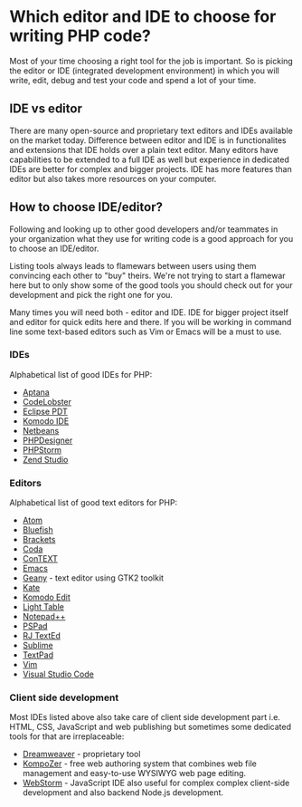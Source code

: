 # Which editor and IDE to choose for writing PHP code?

Most of your time choosing a right tool for the job is important. So is picking the editor or IDE (integrated development environment) in
which you will write, edit, debug and test your code and spend a lot of your time.

## IDE vs editor

There are many open-source and proprietary text editors and IDEs available on the market today. Difference between editor and IDE is in
functionalites and extensions that IDE holds over a plain text editor. Many editors have capabilities to be extended to a full IDE as well but experience in dedicated IDEs are better for complex and bigger projects.
IDE has more features than editor but also takes more resources on your computer.

## How to choose IDE/editor?

Following and looking up to other good developers and/or teammates in your organization what they use for writing code is a good approach for you to choose an IDE/editor.

Listing tools always leads to flamewars between users using them convincing each other to "buy" theirs. We're not trying to start a flamewar here
but to only show some of the good tools you should check out for your development and pick the right one for you.

Many times you will need both - editor and IDE. IDE for bigger project itself and editor for quick edits here and there. If you will be working in command line some text-based editors such as Vim or Emacs will be a must to use.

### IDEs

Alphabetical list of good IDEs for PHP:

- [Aptana](http://www.aptana.com/)
- [CodeLobster](http://www.codelobster.com/)
- [Eclipse PDT](http://www.eclipse.org/pdt/)
- [Komodo IDE](http://www.activestate.com/komodo-ide)
- [Netbeans](https://netbeans.org/)
- [PHPDesigner](http://www.mpsoftware.dk/phpdesigner.php)
- [PHPStorm](http://www.jetbrains.com/phpstorm/)
- [Zend Studio](http://www.zend.com/en/products/studio)

### Editors

Alphabetical list of good text editors for PHP:

- [Atom](https://atom.io/)
- [Bluefish](http://bluefish.openoffice.nl/)
- [Brackets](http://brackets.io/)
- [Coda](https://panic.com/coda/)
- [ConTEXT](http://www.contexteditor.org/)
- [Emacs](http://www.gnu.org/software/emacs/)
- [Geany](http://www.geany.org/) - text editor using GTK2 toolkit
- [Kate](http://kate-editor.org/)
- [Komodo Edit](http://komodoide.com/)
- [Light Table](http://lighttable.com/)
- [Notepad++](http://notepad-plus-plus.org/)
- [PSPad](http://www.pspad.com/)
- [RJ TextEd](http://www.rj-texted.se/)
- [Sublime](http://www.sublimetext.com/)
- [TextPad](http://www.textpad.com/products/textpad/index.html)
- [Vim](http://www.vim.org/)
- [Visual Studio Code](https://www.visualstudio.com/en-us/products/code-vs.aspx)

### Client side development

Most IDEs listed above also take care of client side development part i.e. HTML, CSS, JavaScript and web publishing but sometimes some dedicated tools for that are irreplaceable:

* [Dreamweaver](http://www.adobe.com/si/products/dreamweaver.html) - proprietary tool
* [KompoZer](http://kompozer.net/) - free web authoring system that combines web file management and easy-to-use WYSIWYG web page editing.
* [WebStorm](https://www.jetbrains.com/webstorm/) - JavaScript IDE also useful for complex complex client-side development and also backend Node.js development.
